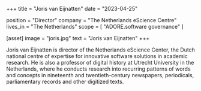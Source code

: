 +++
title = "Joris van Eijnatten"
date = "2023-04-25"

position = "Director"
company = "The Netherlands eScience Centre"
lives_in = "The Netherlands"
scope = [
    "ADORE.software governance"
]

[asset]
  image = "joris.jpg"
  text = "Joris van Eijnatten"
+++

Joris van Eijnatten is director of the Netherlands eScience Center, the Dutch national centre of expertise for innovative software solutions in academic research. He is also a professor of digital history at Utrecht University in the Netherlands, where he conducts research into recurring patterns of words and concepts in nineteenth and twentieth-century newspapers, periodicals, parliamentary records and other digitized texts.
